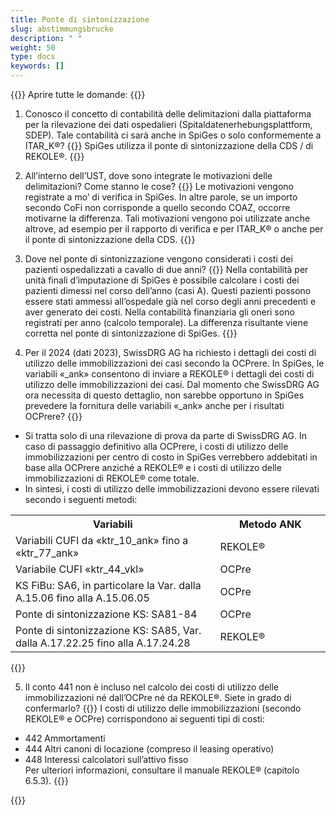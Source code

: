 ```yaml
---
title: Ponte di sintonizzazione  
slug: abstimmungsbrucke
description: " "
weight: 50
type: docs
keywords: []
---
```


{{<faqBlock>}}
Aprire tutte le domande: {{<collapsibleGroupCommand groupId="abstimmungsbrucke">}}

1. Conosco il concetto di contabilità delle delimitazioni dalla piattaforma per la rilevazione dei dati ospedalieri (Spitaldatenerhebungsplattform, SDEP). Tale contabilità ci sarà anche in SpiGes o solo conformemente a ITAR_K®?
{{<collapsibleBlock groupId="abstimmungsbrucke">}}
SpiGes utilizza il ponte di sintonizzazione della CDS / di REKOLE®.
{{</collapsibleBlock>}}

2. All’interno dell’UST, dove sono integrate le motivazioni delle delimitazioni? Come stanno le cose?
{{<collapsibleBlock groupId="abstimmungsbrucke">}}
Le motivazioni vengono registrate a mo’ di verifica in SpiGes. In altre parole, se un importo secondo CoFi non corrisponde a quello secondo COAZ, occorre motivarne la differenza. Tali motivazioni vengono poi utilizzate anche altrove, ad esempio per il rapporto di verifica e per ITAR_K® o anche per il ponte di sintonizzazione della CDS.
{{</collapsibleBlock>}}

3. Dove nel ponte di sintonizzazione vengono considerati i costi dei pazienti ospedalizzati a cavallo di due anni?
{{<collapsibleBlock groupId="abstimmungsbrucke">}}
Nella contabilità per unità finali d’imputazione di SpiGes è possibile calcolare i costi dei pazienti dimessi nel corso dell’anno (casi A). Questi pazienti possono essere stati ammessi all’ospedale già nel corso degli anni precedenti e aver generato dei costi. Nella contabilità finanziaria gli oneri sono registrati per anno (calcolo temporale). La differenza risultante viene corretta nel ponte di sintonizzazione di SpiGes.
{{</collapsibleBlock>}}

4. Per il 2024 (dati 2023), SwissDRG AG ha richiesto i dettagli dei costi di utilizzo delle immobilizzazioni dei casi secondo la OCPrere. In SpiGes, le variabili «_ank» consentono di inviare a REKOLE® i dettagli dei costi di utilizzo delle immobilizzazioni dei casi. Dal momento che SwissDRG AG ora necessita di questo dettaglio, non sarebbe opportuno in SpiGes prevedere la fornitura delle variabili «_ank» anche per i risultati OCPrere? 
{{<collapsibleBlock groupId="abstimmungsbrucke">}}
- Si tratta solo di una rilevazione di prova da parte di SwissDRG AG. In caso di passaggio definitivo alla OCPrere, i costi di utilizzo delle immobilizzazioni per centro di costo in SpiGes verrebbero addebitati in base alla OCPrere anziché a REKOLE® e i costi di utilizzo delle immobilizzazioni di REKOLE® come totale. 
- In sintesi, i costi di utilizzo delle immobilizzazioni devono essere rilevati secondo i seguenti metodi:
<table class="w-100">
  <tr>
    <th style="width:65%"> Variabili </div></th>
    <th> Metodo ANK </th>
  </tr>
  <tr>
    <td> Variabili CUFI da «ktr_10_ank» fino a «ktr_77_ank» </td>
    <td> REKOLE® </td>
  </tr>
  <tr>
    <td> Variabile CUFI «ktr_44_vkl» </td>
    <td> OCPre </td>
  </tr>
  <tr>
    <td> KS FiBu: SA6, in particolare la Var. dalla A.15.06 fino alla A.15.06.05
 </td>
    <td> OCPre </td>
  </tr>
  <tr>
    <td> Ponte di sintonizzazione KS: SA81-84
 </td>
    <td> OCPre </td>
  </tr>
  <tr>
    <td> Ponte di sintonizzazione KS: SA85, Var. dalla A.17.22.25 fino alla A.17.24.28
 </td>
    <td> REKOLE® </td>
  </tr>
</table>
{{</collapsibleBlock>}}

5. Il conto 441 non è incluso nel calcolo dei costi di utilizzo delle immobilizzazioni né dall’OCPre né da REKOLE®. Siete in grado di confermarlo?
{{<collapsibleBlock groupId="abstimmungsbrucke">}}
I costi di utilizzo delle immobilizzazioni (secondo REKOLE® e OCPre) corrispondono ai seguenti tipi di costi:       
- 442 Ammortamenti      
- 444 Altri canoni di locazione (compreso il leasing operativo)       
- 448 Interessi calcolatori sull’attivo fisso       
Per ulteriori informazioni, consultare il manuale REKOLE® (capitolo 6.5.3).
{{</collapsibleBlock>}}

{{</faqBlock>}}
